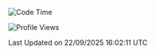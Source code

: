 <!--START_SECTION:waka-->
![Code Time](http://img.shields.io/badge/Code%20Time-3%2C127%20hrs%2039%20mins-blue)

![Profile Views](http://img.shields.io/badge/Profile%20Views-10-blue)


 Last Updated on 22/09/2025 16:02:11 UTC
<!--END_SECTION:waka-->